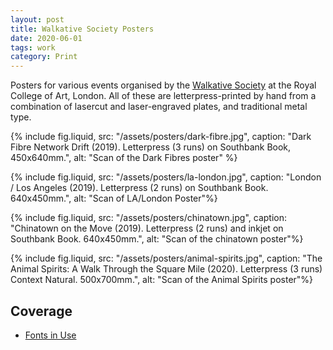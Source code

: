 ```yaml
---
layout: post
title: Walkative Society Posters
date: 2020-06-01
tags: work
category: Print
---
```


Posters for various events organised by the [Walkative Society](https://www.instagram.com/thewalkativeproject/) at the Royal College of Art, London. All of these are letterpress-printed by hand from a combination of lasercut and laser-engraved plates, and traditional metal type.

{% include fig.liquid, src: "/assets/posters/dark-fibre.jpg", caption: "Dark Fibre Network Drift (2019). Letterpress (3 runs) on Southbank Book, 450x640mm.", alt: "Scan of the Dark Fibres poster" %}

{% include fig.liquid, src: "/assets/posters/la-london.jpg", caption: "London / Los Angeles (2019). Letterpress (2 runs) on Southbank Book. 640x450mm.", alt: "Scan of LA/London Poster"%}


{% include fig.liquid, src: "/assets/posters/chinatown.jpg", caption: "Chinatown on the Move (2019). Letterpress (2 runs) and inkjet on Southbank Book. 640x450mm.", alt: "Scan of the chinatown poster"%}


{% include fig.liquid, src: "/assets/posters/animal-spirits.jpg", caption: "The Animal Spirits: A Walk Through the Square Mile (2020). Letterpress (3 runs) Context Natural. 500x700mm.", alt: "Scan of the Animal Spirits poster"%}

## Coverage

- [Fonts in Use](https://fontsinuse.com/uses/33845/the-animal-spirits-poster)